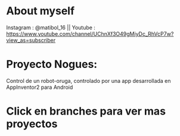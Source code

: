 # About myself 
Instagram : @matibol_16 || Youtube : https://www.youtube.com/channel/UChnXf3O49gMiyDc_RhVcP7w?view_as=subscriber
# Proyecto Nogues:
Control de un robot-oruga, controlado por una app desarrollada en AppInventor2 para Android
# Click en branches para ver mas proyectos


